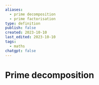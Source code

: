 ```yaml
---
aliases:
  - prime decomposition
  - prime factorisation
type: definition
publish: false
created: 2023-10-10
last_edited: 2023-10-10
tags:
  - maths
chatgpt: false
---
```

# Prime decomposition